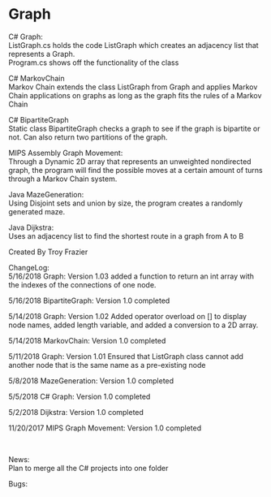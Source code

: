 # Graph
C# Graph:  <br />
  ListGraph.cs holds the code ListGraph which creates an adjacency list that represents a Graph. <br />
  Program.cs shows off the functionality of the class <br />
  
C# MarkovChain <br />
  Markov Chain extends the class ListGraph from Graph and applies Markov Chain applications on graphs as long as the graph fits the rules of a Markov Chain <br />
  
C# BipartiteGraph <br />
  Static class BipartiteGraph checks a graph to see if the graph is bipartite or not. Can also return two partitions of the graph.
  <br />
  
MIPS Assembly Graph Movement: <br />
  Through a Dynamic 2D array that represents an unweighted nondirected graph, the program will find the possible moves at a certain amount of turns through a Markov Chain system. <br />
  
Java MazeGeneration: <br />
  Using Disjoint sets and union by size, the program creates a randomly generated maze.<br />
  
Java Dijkstra: <br />
  Uses an adjacency list to find the shortest route in a graph from A to B <br />

Created By Troy Frazier <br />

ChangeLog: <br />
5/16/2018 Graph: Version 1.03 added a function to return an int array with the indexes of the connections of one node.<br />

5/16/2018 BipartiteGraph: Version 1.0 completed <br />

5/14/2018 Graph: Version 1.02 Added operator overload on [] to display node names, added length variable, and added a conversion to a 2D array. <br />

5/14/2018 MarkovChain: Version 1.0 completed<br />

5/11/2018 Graph: Version 1.01 Ensured that ListGraph class cannot add another node that is the same name as a pre-existing node<br />

5/8/2018 MazeGeneration: Version 1.0 completed<br />

5/5/2018 C# Graph: Version 1.0 completed<br />

5/2/2018 Dijkstra: Version 1.0 completed<br />

11/20/2017 MIPS Graph Movement: Version 1.0 completed<br />

<br />

News:<br />
Plan to merge all the C# projects into one folder <br />

Bugs:<br />
